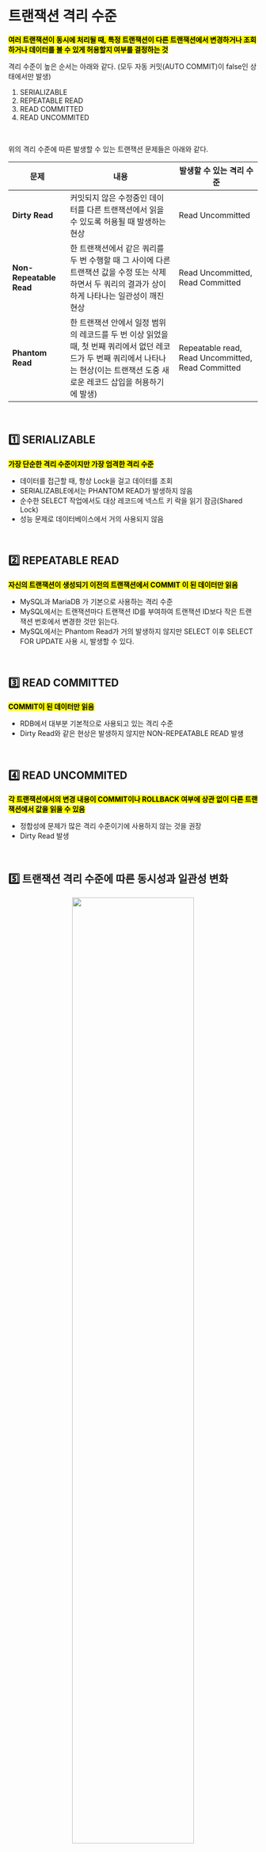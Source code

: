 #  트랜잭션 격리 수준 

<mark>**여러 트랜잭션이 동시에 처리될 때, 특정 트랜잭션이 다른 트랜잭션에서 변경하거나 조회하거나 데이터를 볼 수 있게 허용할지 여부를 결정하는 것**</mark></br>

격리 수준이 높은 순서는 아래와 같다. (모두 자동 커밋(AUTO COMMIT)이 false인 상태에서만 발생)
1. SERIALIZABLE
2. REPEATABLE READ
3. READ COMMITTED
4. READ UNCOMMITED

</br>


위의 격리 수준에 따른 발생할 수 있는 트랜잭션 문제들은 아래와 같다.

|문제|내용|발생할 수 있는 격리 수준|
|------|---|---|
|**Dirty Read**|커밋되지 않은 수정중인 데이터를 다른 트랜잭션에서 읽을 수 있도록 허용될 때 발생하는 현상|Read Uncommitted|
|**Non-Repeatable Read**|한 트랜잭션에서 같은 쿼리를 두 번 수행할 때 그 사이에 다른 트랜잭션 값을 수정 또는 삭제하면서 두 쿼리의 결과가 상이하게 나타나는 일관성이 깨진 현상|Read Uncommitted, Read Committed|
|**Phantom Read**|한 트랜잭션 안에서 일정 범위의 레코드를 두 번 이상 읽었을 때, 첫 번째 쿼리에서 없던 레코드가 두 번째 쿼리에서 나타나는 현상(이는 트랜잭션 도중 새로운 레코드 삽입을 허용하기에 발생) |Repeatable read, Read Uncommitted, Read Committed|

</br>

## 1️⃣ SERIALIZABLE
<mark>**가장 단순한 격리 수준이지만 가장 엄격한 격리 수준**</mark>

- 데이터를 접근할 때, 항상 Lock을 걸고 데이터를 조회
- SERIALIZABLE에서는 PHANTOM READ가 발생하지 않음
- 순수한 SELECT 작업에서도 대상 레코드에 넥스트 키 락을 읽기 잠금(Shared Lock)
- 성능 문제로 데이터베이스에서 거의 사용되지 않음

</br>

## 2️⃣ REPEATABLE READ
<mark>**자신의 트랜잭션이 생성되기 이전의 트랜잭션에서 COMMIT 이 된 데이터만 읽음**</mark>

- MySQL과 MariaDB 가 기본으로 사용하는 격리 수준
- MySQL에서는 트랜잭션마다 트랜잭션 ID를 부여하여 트랜잭션 ID보다 작은 트랜잭션 번호에서 변경한 것만 읽는다.
- MySQL에서는 Phantom Read가 거의 발생하지 않지만 SELECT 이후 SELECT FOR UPDATE 사용 시, 발생할 수 있다.


</br>

## 3️⃣ READ COMMITTED
<mark>**COMMIT이 된 데이터만 읽음**</mark>

- RDB에서 대부분 기본적으로 사용되고 있는 격리 수준
- Dirty Read와 같은 현상은 발생하지 않지만 NON-REPEATABLE READ 발생 

</br>

## 4️⃣ READ UNCOMMITED
<mark>**각 트랜잭션에서의 변경 내용이 COMMIT이나 ROLLBACK 여부에 상관 없이 다른 트랜잭션에서 값을 읽을 수 있음**</mark>

- 정합성에 문제가 많은 격리 수준이기에 사용하지 않는 것을 권장
- Dirty Read 발생

</br>

## 5️⃣ 트랜잭션 격리 수준에 따른 동시성과 일관성 변화

<p align="center">
<img src="https://github.com/user-attachments/assets/a26f73f1-f290-4b13-88a9-2aeb9fbe7573" width="70%" height="70%"></br>
</p></br>


격리 수준이 높아지면 데이터의 일관성이 높아지지만, 동시에 처리가능한 트랜잭션의 양을 떨어진다. 반대의 경우 일관성을 유지되기 어렵지만, 동시에 처리할 수 있는 트랜잭션의 양을 늘어난다.

- 동시성 : 동시에 수행하는 트랜잭션 양
- 일관성 : 트랜잭션의 작업 처리 결과가 항상 일관성이 있어야 한다는 것





